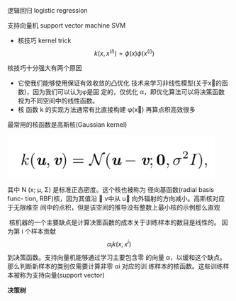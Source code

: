 逻辑回归 logistic regression

支持向量机 support vector machine SVM

* 核技巧 kernel trick $$k(x,x^{(i)}) = \phi(x)\phi(x^{(i)})$$

核技巧十分强大有两个原因

* 它使我们能够使用保证有效收敛的凸优化 技术来学习非线性模型(关于x􏰤的函数)，因为我们可以认为φ是固 定的，仅优化 α，即优化算法可以将决策函数视为不同空间中的线性函数。
* 核 函数 k 的实现方法通常有比直接构建 φ(x􏰤) 再算点积高效很多

最常用的核函数是高斯核(Gaussian kernel)

![image-20190108224732929](../images/image-20190108224732929-6958852.png)

其中 N (x; μ, Σ) 是标准正态密度。这个核也被称为 径向基函数(radial basis func- tion, RBF)核，因为其值沿 􏰵 v中从 u􏰴 向外辐射的方向减小。高斯核对应于无限维空 间中的点积，但是该空间的推导没有整数上最小核的示例那么直观

​	核机器的一个主要缺点是计算决策函数的成本关于训练样本的数目是线性的。 因为第 i 个样本贡献 $$\alpha_ik(x,x^i)$$ 到决策函数。支持向量机能够通过学习主要包含零 的向量 α，以缓和这个缺点。那么判断新样本的类别仅需要计算非零 αi 对应的训 练样本的核函数。这些训练样本被称为支持向量(support vector)



**决策树**



